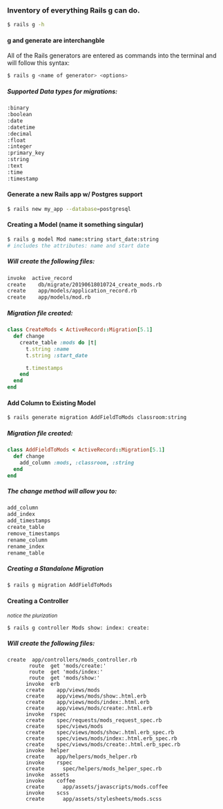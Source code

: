 ### Inventory of everything Rails g can do.
```sh
$ rails g -h
```
#### g and generate are interchangble

All of the Rails generators are entered as commands into the terminal and will follow this syntax:

```sh
$ rails g <name of generator> <options>
```
##### Supported Data types for migrations:
```sh
:binary
:boolean
:date
:datetime
:decimal
:float
:integer
:primary_key
:string
:text
:time
:timestamp
```
#### Generate a new Rails app w/ Postgres support
```sh
$ rails new my_app --database=postgresql
```
#### Creating a Model (name it something singular)
```sh
$ rails g model Mod name:string start_date:string
# includes the attributes: name and start date
```
##### Will create the following files:
```sh
invoke  active_record
create    db/migrate/20190618010724_create_mods.rb
create    app/models/application_record.rb
create    app/models/mod.rb
```
##### Migration file created:
```ruby
class CreateMods < ActiveRecord::Migration[5.1]
  def change
    create_table :mods do |t|
      t.string :name
      t.string :start_date

      t.timestamps
    end
  end
end
```
#### Add Column to Existing Model
```sh
$ rails generate migration AddFieldToMods classroom:string
```
##### Migration file created:
```ruby
class AddFieldToMods < ActiveRecord::Migration[5.1]
  def change
    add_column :mods, :classroom, :string
  end
end
```
##### The change method will allow you to:
```sh
add_column
add_index
add_timestamps
create_table
remove_timestamps
rename_column
rename_index
rename_table
```
##### Creating a Standalone Migration
```sh
$ rails g migration AddFieldToMods
```
#### Creating a Controller
<em><sub>notice the plurization</sub></em>
```sh
$ rails g controller Mods show: index: create:
```
##### Will create the following files:
```
create  app/controllers/mods_controller.rb
       route  get 'mods/create:'
       route  get 'mods/index:'
       route  get 'mods/show:'
      invoke  erb
      create    app/views/mods
      create    app/views/mods/show:.html.erb
      create    app/views/mods/index:.html.erb
      create    app/views/mods/create:.html.erb
      invoke  rspec
      create    spec/requests/mods_request_spec.rb
      create    spec/views/mods
      create    spec/views/mods/show:.html.erb_spec.rb
      create    spec/views/mods/index:.html.erb_spec.rb
      create    spec/views/mods/create:.html.erb_spec.rb
      invoke  helper
      create    app/helpers/mods_helper.rb
      invoke    rspec
      create      spec/helpers/mods_helper_spec.rb
      invoke  assets
      invoke    coffee
      create      app/assets/javascripts/mods.coffee
      invoke    scss
      create      app/assets/stylesheets/mods.scss
```
